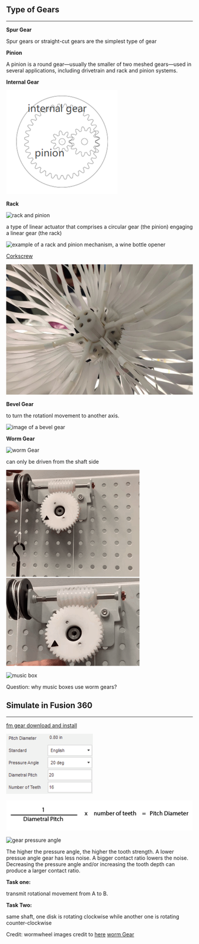 ## Type of Gears

---

**Spur Gear**

Spur gears or straight-cut gears are the simplest type of gear

**Pinion**

A pinion is a round gear—usually the smaller of two meshed gears—used in several applications, including drivetrain and rack and pinion systems.

**Internal Gear**

![image of an internal gear, called planetary gear for it could create a planet like movement](images/internal_gear.png)

**Rack**

![rack and pinion](https://cdn.britannica.com/77/3677-004-BCF27DE8/Rack-pinion-Gear-wheel-cogwheel.jpg)

a type of linear actuator that comprises a circular gear (the pinion) engaging a linear gear (the rack)

<img src="https://campagnolo-cdn.thron.com/delivery/public/image/campagnolo/93c4be1e-b4ac-45f4-b965-e0fb8aa659f3/h2bclk/std/1920x1440/Campagnolo_BIG_Corkscrew_-_Dark_Chrome_1.jpg?scalemode=centered" alt="example of a rack and pinion mechanism, a wine bottle opener" width=300>

[Corkscrew](https://www.edumedia-sciences.com/en/media/681-corkscrew)

[![flower installation](images/gear/flower.png)](https://mp.weixin.qq.com/s/gKt27YElE8TRk7kXCuF0TA)

**Bevel Gear**

to turn the rotationl movement to another axis.

![image of a bevel gear](https://iconarchive.com/download/i29990/rob-sanders/gear/bevel-gear.ico)

**Worm Gear**

![worm Gear](https://upload.wikimedia.org/wikipedia/commons/thumb/c/c3/Worm_Gear.gif/220px-Worm_Gear.gif)

can only be driven from the shaft side

![worm gear driven from the right side, it is working](images/wormwheeldriven.gif) 
![driven from the other side it is locked](images/wormwheelnot_driven.gif)

<img src="https://cdn.shopify.com/s/files/1/1381/8321/products/Music-Box_WB2_b205bc79-73a2-4f21-8e89-9d10f0c97eab_700x700.jpg?v=1590153348" alt="music box" width=400>


Question: why music boxes use worm gears?

## Simulate in Fusion 360

---

[fm gear download and install](https://apps.autodesk.com/FUSION/en/Detail/Index?id=6294804001663532834)

![image of fusion gear parameters](images/fusion360/fusion_gear.png)

![image of fusion gear formula](images/fusion360/gear_formula.png)

![gear pressure angle](https://www.grobinc.com/wp-content/uploads/gear-pressure-angle-comparison-14.5%C2%B0-20%C2%B0.png)

The higher the pressure angle, the higher the tooth strength. A lower pressue angle gear has less noise. A bigger contact ratio lowers the noise. Decreasing the pressure angle and/or increasing the tooth depth can produce a larger contact ratio.

**Task one:**

transmit rotational movement from A to B. 

**Task Two:**

same shaft, one disk is rotating clockwise while another one is rotating counter-clockwise


Credit: 
wormwheel images credit to [here](https://youtu.be/pfRFXhXQRgA) [worm Gear](https://upload.wikimedia.org/wikipedia/commons/thumb/c/c3/Worm_Gear.gif/220px-Worm_Gear.gif)